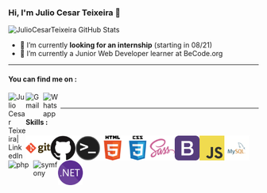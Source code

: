 ### Hi, I'm Julio Cesar Teixeira 👋

<!--
**JulioCesarTeixeira/JulioCesarTeixeira** is a ✨ _special_ ✨ repository because its `README.md` (this file) appears on your GitHub profile.

Here are some ideas to get you started:

- 🔭 I’m currently working on ...
- 🌱 I’m currently learning ...
- 👯 I’m looking to collaborate on ...
- 🤔 I’m looking for help with ...
- 💬 Ask me about ...
- 📫 How to reach me: ...
- 😄 Pronouns: ...
- ⚡ Fun fact: ...
-->
![JulioCesarTeixeira GitHub Stats](https://github-readme-stats.vercel.app/api?username=JulioCesarTeixeira&show_icons=true)

- 🔭 I’m currently **looking for an internship** (starting in 08/21)
- 🌱 I’m currently a Junior Web Developer learner at BeCode.org

---

#### You can find me on :

[<img align="left" alt="Julio Cesar Teixeira| LinkedIn" width="35px" src="https://cdn.jsdelivr.net/npm/simple-icons@v3/icons/linkedin.svg" />][1]
<a target="_blank" href="mailto:juliocesarteixeira1992@gmail.com">
  <img align="left" alt="Gmail" width="35px" src="https://cdn.jsdelivr.net/npm/simple-icons@v3/icons/gmail.svg" />
</a>
<a target="_blank" href="https://api.whatsapp.com/send?phone=0032489256265">
  <img align="left" alt="Whatsapp" width="35px" src="https://cdn.jsdelivr.net/npm/simple-icons@v3/icons/whatsapp.svg" />
</a>

<!-- Links to your social media accounts -->

[1]: https://www.linkedin.com/in/j%C3%BAlio-c%C3%A9sar-dias-teixeira-8085b38b/
<br />

---

#### Skills :
<img align="left" alt="Git" width="50px" src="https://raw.githubusercontent.com/github/explore/80688e429a7d4ef2fca1e82350fe8e3517d3494d/topics/git/git.png" />
<img align="left" alt="GitHub" width="50px" src="https://raw.githubusercontent.com/github/explore/78df643247d429f6cc873026c0622819ad797942/topics/github/github.png" />
<img align="left" alt="terminal" width="50px" src="https://raw.githubusercontent.com/github/explore/80688e429a7d4ef2fca1e82350fe8e3517d3494d/topics/terminal/terminal.png" />

<img align="left" alt="HTML5" width="50px" src="https://raw.githubusercontent.com/github/explore/80688e429a7d4ef2fca1e82350fe8e3517d3494d/topics/html/html.png" />
<img align="left" alt="CSS3" width="50px" src="https://raw.githubusercontent.com/github/explore/80688e429a7d4ef2fca1e82350fe8e3517d3494d/topics/css/css.png" />
<img align="left" alt="Sass" width="50px" src="https://raw.githubusercontent.com/github/explore/80688e429a7d4ef2fca1e82350fe8e3517d3494d/topics/sass/sass.png" />
<img align="left" alt="bootstrap" width="50px" src="https://raw.githubusercontent.com/github/explore/80688e429a7d4ef2fca1e82350fe8e3517d3494d/topics/bootstrap/bootstrap.png" />
<img align="left" alt="JavaScript" width="50px" src="https://raw.githubusercontent.com/github/explore/80688e429a7d4ef2fca1e82350fe8e3517d3494d/topics/javascript/javascript.png" />
<img align="left" alt="mySQL" width="50px" src="https://raw.githubusercontent.com/github/explore/80688e429a7d4ef2fca1e82350fe8e3517d3494d/topics/mysql/mysql.png" />
<img align="left" alt="php" width="50px" src="https://upload.wikimedia.org/wikipedia/commons/2/27/PHP-logo.svg" />
<img align="left" alt="symfony" width="50px" src="https://camo.githubusercontent.com/5f629ca13dac6ce46fb0ba69780cf8480f753143d768a99750716bd75ed01c4a/68747470733a2f2f73796d666f6e792e636f6d2f6c6f676f732f73796d666f6e795f626c61636b5f30322e737667" />
<img align="left" alt="dotnet" width="50px" src="https://raw.githubusercontent.com/github/explore/80688e429a7d4ef2fca1e82350fe8e3517d3494d/topics/dotnet/dotnet.png" />


<br />
